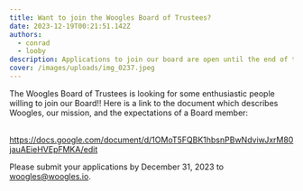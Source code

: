 ```yaml
---
title: Want to join the Woogles Board of Trustees?
date: 2023-12-19T00:21:51.142Z
authors:
  - conrad
  - looby
description: Applications to join our board are open until the end of the year!
cover: /images/uploads/img_0237.jpeg
---
```

The Woogles Board of Trustees is looking for some enthusiastic people willing to join our Board!!  Here is a link to the document which describes Woogles, our mission, and the expectations of a Board member:   

\
<https://docs.google.com/document/d/1OMoT5FQBK1hbsnPBwNdviwJxrM80jauAEieHVEpFMKA/edit>

Please submit your applications by December 31, 2023 to woogles@woogles.io.
